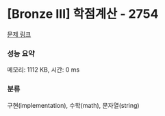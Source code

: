 # [Bronze III] 학점계산 - 2754 

[문제 링크](https://www.acmicpc.net/problem/2754) 

### 성능 요약

메모리: 1112 KB, 시간: 0 ms

### 분류

구현(implementation), 수학(math), 문자열(string)

